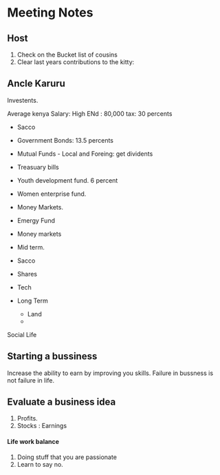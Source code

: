 # Meeting Notes

## Host

1. Check on the Bucket list of cousins
2. Clear last years contributions to the kitty:

## Ancle Karuru

Investents.

Average kenya Salary: High ENd : 80,000
tax: 30 percents

- Sacco
- Government Bonds: 13.5 percents
- Mutual Funds - Local and Foreing: get dividents
- Treasuary bills
- Youth development fund. 6 percent
- Women enterprise fund.

- Money Markets.

- Emergy Fund
- Money markets

- Mid term.

- Sacco
- Shares
- Tech

- Long Term

  - Land
  -

Social Life

## Starting a bussiness

Increase the ability to earn by improving you skills.
Failure in bussness is not failure in life.

## Evaluate a business idea

1. Profits.
2. Stocks : Earnings

#### Life work balance

1. Doing stuff that you are passionate
2. Learn to say no.

